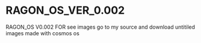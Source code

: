 # RAGON_OS_VER_0.002
RAGON_OS V0.002
FOR see images go to my source and download untitiled images
made with cosmos os
